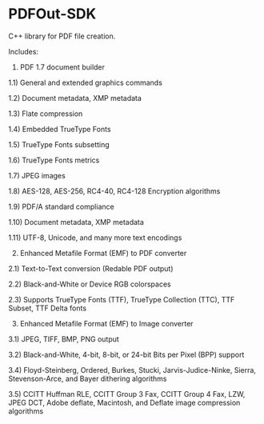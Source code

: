 # PDFOut-SDK
C++ library for PDF file creation.

Includes:
1) PDF 1.7 document builder

  1.1) General and extended graphics commands
  
  1.2) Document metadata, XMP metadata
  
  1.3) Flate compression
  
  1.4) Embedded TrueType Fonts
  
  1.5) TrueType Fonts subsetting
  
  1.6) TrueType Fonts metrics
  
  1.7) JPEG images
  
  1.8) AES-128, AES-256, RC4-40, RC4-128 Encryption algorithms
  
  1.9) PDF/A standard compliance
  
  1.10) Document metadata, XMP metadata
  
  1.11) UTF-8, Unicode, and many more text encodings
    
  
2) Enhanced Metafile Format (EMF) to PDF converter

  2.1) Text-to-Text conversion (Redable PDF output)
  
  2.2) Black-and-White or Device RGB colorspaces
  
  2.3) Supports TrueType Fonts (TTF), TrueType Collection (TTC), TTF Subset, TTF Delta fonts
  
    
3) Enhanced Metafile Format (EMF) to Image converter

  3.1) JPEG, TIFF, BMP, PNG output
  
  3.2) Black-and-White, 4-bit, 8-bit, or 24-bit Bits per Pixel (BPP) support
  
  3.4) Floyd-Steinberg, Ordered, Burkes, Stucki, Jarvis-Judice-Ninke, Sierra, Stevenson-Arce, and Bayer dithering algorithms
  
  3.5) CCITT Huffman RLE, CCITT Group 3 Fax, CCITT Group 4 Fax, LZW, JPEG DCT, Adobe deflate, Macintosh, and Deflate image compression algorithms
  
  
